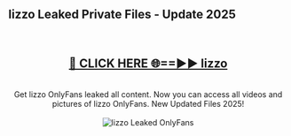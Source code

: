 <h2>lizzo Leaked Private Files - Update 2025</h2>
<br>
<div align="center">
<h2><a href="https://cliphot.my.id/lizzo" rel="nofollow">🔴 CLICK HERE 🌐==►► lizzo</a></h2>
<br>
Get lizzo OnlyFans leaked all content. Now you can access all videos and pictures of lizzo OnlyFans. New Updated Files 2025!
<br>
<br>
<a href="https://cliphot.my.id/lizzo" rel="nofollow" data-target="animated-image.originalLink"><img src="https://i.ibb.co.com/WyWwxjT/player-gif2.gif" alt="lizzo Leaked OnlyFans" style="max-width: 100%; display: inline-block;" data-target="animated-image.originalImage"></a>
</div>
<br>